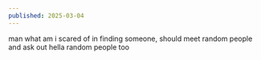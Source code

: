 ```yaml
---
published: 2025-03-04
---
```


man what am i scared of in finding someone, should meet random people and ask out hella random people too